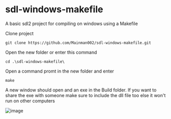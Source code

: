 # sdl-windows-makefile
A basic sdl2 project for compiling on windows using a Makefile

Clone project 
```
git clone https://github.com/Mainman002/sdl-windows-makefile.git
```

Open the new folder or enter this command
```
cd .\sdl-windows-makefile\
```

Open a command promt in the new folder and enter
```
make
```

A new window should open and an exe in the Build folder. If you want to share the exe with someone make sure to include the dll file too else it won't run on other computers

![image](https://user-images.githubusercontent.com/11281480/212440768-0f6378aa-2d36-4265-826e-e6e2398a7daf.png)
